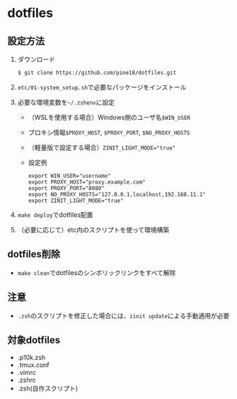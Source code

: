 # dotfiles

## 設定方法

1. ダウンロード

   ```sh
   $ git clone https://github.com/pine18/dotfiles.git
   ```

2. `etc/01-system_setup.sh`で必要なパッケージをインストール
3. 必要な環境変数を`~/.zshenv`に設定
   - （WSLを使用する場合）Windows側のユーザ名`$WIN_USER`
   - プロキシ情報`$PROXY_HOST`, `$PROXY_PORT`, `$NO_PROXY_HOSTS`
   - （軽量版で設定する場合）`ZINIT_LIGHT_MODE="true"`
   - 設定例

     ```shell
     export WIN_USER="username"
     export PROXY_HOST="proxy.example.com"
     export PROXY_PORT="8080"
     export NO_PROXY_HOSTS="127.0.0.1,localhost,192.168.11.1"
     export ZINIT_LIGHT_MODE="true"
     ```

4. `make deploy`でdotfiles配置
5. （必要に応じて）etc内のスクリプトを使って環境構築

## dotfiles削除

- `make clean`でdotfilesのシンボリックリンクをすべて解除

## 注意

- `.zsh`のスクリプトを修正した場合には、`zinit update`による手動適用が必要

## 対象dotfiles

- .p10k.zsh
- .tmux.conf
- .vimrc
- .zshrc
- .zsh(自作スクリプト)
